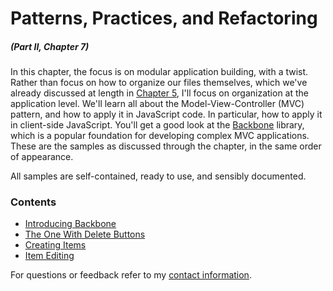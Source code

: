 # Patterns, Practices, and Refactoring

##### _(Part II, Chapter 7)_

In this chapter, the focus is on modular application building, with a twist. Rather than focus on how to organize our files themselves, which we've already discussed at length in [Chapter 5][1], I'll focus on organization at the application level. We'll learn all about the Model-View-Controller (MVC) pattern, and how to apply it in JavaScript code. In particular, how to apply it in client-side JavaScript. You'll get a good look at the [Backbone][3] library, which is a popular foundation for developing complex MVC applications. These are the samples as discussed through the chapter, in the same order of appearance.

All samples are self-contained, ready to use, and sensibly documented.

### Contents

- [Introducing Backbone](https://github.com/bevacqua/buildfirst/tree/master/ch07/01_introducing-backbone)
- [The One With Delete Buttons](https://github.com/bevacqua/buildfirst/tree/master/ch07/02_the-one-with-delete-buttons)
- [Creating Items](https://github.com/bevacqua/buildfirst/tree/master/ch07/03_creating-items)
- [Item Editing](https://github.com/bevacqua/buildfirst/tree/master/ch07/04_item-editing)

For questions or feedback refer to my [contact information](https://github.com/bevacqua/buildfirst#feedback).

[1]: https://github.com/bevacqua/buildfirst/tree/master/ch05
[2]: http://en.wikipedia.org/wiki/Model%E2%80%93view%E2%80%93controller
[3]: http://backbonejs.org/
